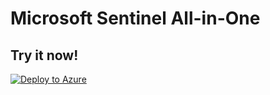 # Microsoft Sentinel All-in-One

## Try it now!

[![Deploy to Azure](https://aka.ms/deploytoazurebutton)](https://portal.azure.com/#create/Microsoft.Template/uri/https%3A%2F%2Fraw.githubusercontent.com%2FPartnerSecure%2FSentinel_Ultimate%2Fmaster%2FTools%2FSentinel-All-In-One%2Fv2%2FPartnerSentineldeploy.json/createUIDefinitionUri/https%3A%2F%2Fraw.githubusercontent.com%2FPartnerSecure%2FSentinel_Ultimate%2Fmaster%2FTools%2FSentinel-All-In-One%2Fv2%2FPartnerSecureSentinelConfiguration.json)

